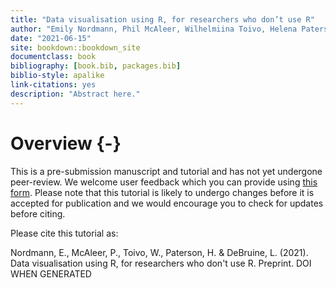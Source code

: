```yaml
--- 
title: "Data visualisation using R, for researchers who don’t use R"
author: "Emily Nordmann, Phil McAleer, Wilhelmiina Toivo, Helena Paterson, Lisa DeBruine"
date: "2021-06-15"
site: bookdown::bookdown_site
documentclass: book
bibliography: [book.bib, packages.bib]
biblio-style: apalike
link-citations: yes
description: "Abstract here."
---
```





# Overview {-}

This is a pre-submission manuscript and tutorial and has not yet undergone peer-review. We welcome user feedback which you can provide using [this form](https://forms.office.com/r/ba1UvyykYR). Please note that this tutorial is likely to undergo changes before it is accepted for publication and we would encourage you to check for updates before citing. 

Please cite this tutorial as: 

Nordmann, E., McAleer, P., Toivo, W., Paterson, H. & DeBruine, L. (2021). Data visualisation using R, for researchers who don't use R. Preprint. DOI WHEN GENERATED
